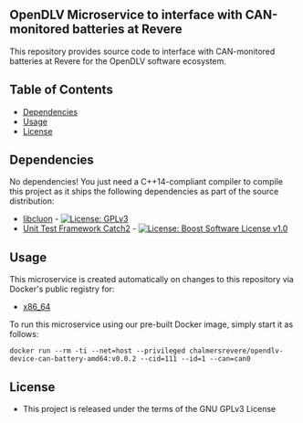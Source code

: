## OpenDLV Microservice to interface with CAN-monitored batteries at Revere

This repository provides source code to interface with CAN-monitored batteries
at Revere for the OpenDLV software ecosystem.


## Table of Contents
* [Dependencies](#dependencies)
* [Usage](#usage)
* [License](#license)


## Dependencies
No dependencies! You just need a C++14-compliant compiler to compile this
project as it ships the following dependencies as part of the source distribution:

* [libcluon](https://github.com/chrberger/libcluon) - [![License: GPLv3](https://img.shields.io/badge/license-GPL--3-blue.svg
)](https://www.gnu.org/licenses/gpl-3.0.txt)
* [Unit Test Framework Catch2](https://github.com/catchorg/Catch2/releases/tag/v2.1.2) - [![License: Boost Software License v1.0](https://img.shields.io/badge/License-Boost%20v1-blue.svg)](http://www.boost.org/LICENSE_1_0.txt)


## Usage
This microservice is created automatically on changes to this repository via Docker's public registry for:
* [x86_64](https://hub.docker.com/r/chalmersrevere/opendlv-device-cangw-rhino-amd64/tags/)


To run this microservice using our pre-built Docker image, simply start it as follows:

```
docker run --rm -ti --net=host --privileged chalmersrevere/opendlv-device-can-battery-amd64:v0.0.2 --cid=111 --id=1 --can=can0
```


## License

* This project is released under the terms of the GNU GPLv3 License

